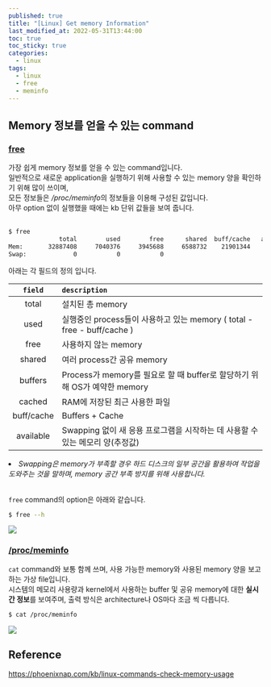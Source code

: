 ```yaml
---
published: true
title: "[Linux] Get memory Information"
last_modified_at: 2022-05-31T13:44:00
toc: true
toc_sticky: true
categories:
  - linux
tags:
  - linux
  - free
  - meminfo
---
```


## Memory 정보를 얻을 수 있는 command

### <u>free</u>
가장 쉽게 memory 정보를 얻을 수 있는 command입니다. <br>
일반적으로 새로운 application을 실행하기 위해 사용할 수 있는 memory 양을 확인하기 위해 많이 쓰이며, <br>
모든 정보들은 <i>/proc/meminfo</i>의 정보들을 이용해 구성된 값입니다. <br>
아무 option 없이 실행했을 때에는 kb 단위 값들을 보여 줍니다. <br><br>

```sh
$ free
              total        used        free      shared  buff/cache   available
Mem:       32887408     7040376     3945688     6588732    21901344    18786800
Swap:             0           0           0
```

아래는 각 필드의 정의 입니다. <br>

|` field `|` description `|
| :-----: | :----------------------------------------------------------- |
| total | 설치된 총 memory |
| used | 실행중인 process들이 사용하고 있는 memory ( total - free - buff/cache ) |
| free | 사용하지 않는 memory |
| shared | 여러 process간 공유 memory |
| buffers | Process가 memory를 필요로 할 때 buffer로 할당하기 위해 OS가 예약한 memory |
| cached | RAM에 저장된 최근 사용한 파일 |
| buff/cache | Buffers + Cache |
| available | Swapping 없이 새 응용 프로그램을 시작하는 데 사용할 수 있는 메모리 양(추정값) |

<li><i>Swapping은 memory가 부족할 경우 하드 디스크의 일부 공간을 활용하여 작업을 도와주는 것을 말하며, memory 공간 부족 방지를 위해 사용합니다.</i><br><br>

`free` command의 option은 아래와 같습니다. <br>

```sh
$ free --h
```

<img src="https://user-images.githubusercontent.com/90759236/171094381-ac1a69e9-3ac0-45bb-b2e1-f28f95aa7cd2.png"> <br>

### <u>/proc/meminfo</u>
`cat` command와 보통 함께 쓰며, 사용 가능한 memory와 사용된 memory 양을 보고하는 가상 file입니다. <br>
시스템의 메모리 사용량과 kernel에서 사용하는 buffer 및 공유 memory에 대한 <b>실시간 정보</b>를 보여주며, 출력 방식은 architecture나 OS마다 조금 씩 다릅니다. <br>

```sh
$ cat /proc/meminfo
```

<img src="https://user-images.githubusercontent.com/90759236/171094213-d2ac3569-9174-4fbc-b148-0dc17c050bc2.png"> <br>


## Reference
<https://phoenixnap.com/kb/linux-commands-check-memory-usage>